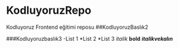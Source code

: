 # KodluyoruzRepo
Kodluyoruz Frontend eğitimi reposu
##KodluyoruzBaslık2

###Kodluyoruzbaslık3
-List 1
*List 2
*List 3
*italik*
**bold**
***italikvekalın***

